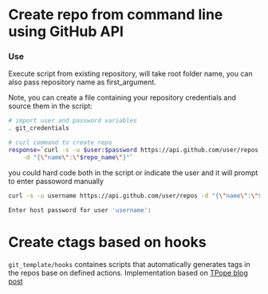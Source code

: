 # Create repo from command line using GitHub API

### Use

Execute script from existing repository, will take root folder name, you can also pass
repository name as first_argument.

Note, you can create a file containing your repository credentials and source them in the
script:
```bash
# import user and password variables
. git_credentials

# curl command to create repo
response=`curl -s -u $user:$password https://api.github.com/user/repos \
    -d "{\"name\":\"$repo_name\"}"`
```

you could hard code both in the script or indicate the user and it will prompt to enter
passoword manually
```bash
curl -s -u username https://api.github.com/user/repos -d "{\"name\":\"$repo_name\"}"

Enter host password for user 'username':
```

# Create ctags based on hooks

`git_template/hooks` containes scripts that automatically generates tags in the repos
base on defined actions. Implementation based on [TPope blog post](https://tbaggery.com/2011/08/08/effortless-ctags-with-git.html)
